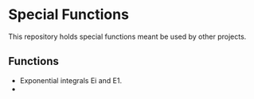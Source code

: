 # Special Functions

This repository holds special functions meant be used by other projects.

## Functions
 * Exponential integrals Ei and E1.
 * 
